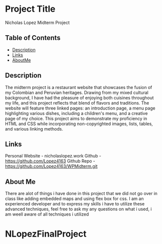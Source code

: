 # Project Title
Nicholas Lopez Midterm Project

## Table of Contents
- [Description](#description)
- [Links](#Links)
- [AboutMe](#AboutMe)


## Description
The midterm project is a restaurant website that showcases the fusion of my Colombian and Peruvian heritages. Drawing from my mixed cultural background, I have had the pleasure of enjoying both cuisines throughout my life, and this project reflects that blend of flavors and traditions. The website will feature three linked pages: an introduction page, a menu page highlighting various dishes, including a children's menu, and a creative page of my choice. This project aims to demonstrate my proficiency in HTML and CSS while incorporating non-copyrighted images, lists, tables, and various linking methods.

## Links
Personal Website - nicholaslopez.work
Github - https://github.com/Lopez4163
Github Repo - https://github.com/Lopez4163/WPMidterm.git

## About Me
There are alot of things i have done in this project that we did not go over in class like adding embedded maps and using flex box for css. I am an experienced developer and to express my skills i have to utilize these advanced techniques, feel free to ask my any questions on what i used, i am weell aware of all techniques i utilized
# NLopezFinalProject
